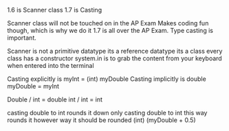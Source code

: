 1.6 is Scanner class
1.7 is Casting

Scanner class will not be touched on in the AP Exam
Makes coding fun though, which is why we do it
1.7 is all over the AP Exam. Type casting is important. 

Scanner is not a primitive datatype its a reference datatype its a class
every class has a constructor 
system.in is to grab the content from your keyboard when entered into the terminal

Casting explicitly is myInt = (int) myDouble
Casting implicitly is double myDouble = myInt

Double / int = double
int / int = int

casting double to int rounds it down only
casting double to int this way rounds it however way it should be rounded (int) (myDouble + 0.5) 
